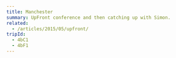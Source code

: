 ```yaml
---
title: Manchester
summary: UpFront conference and then catching up with Simon.
related:
  - /articles/2015/05/upfront/
tripId:
  - 4bC1
  - 4bF1
---
```

